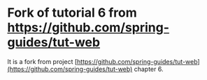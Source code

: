 # Fork of tutorial 6 from https://github.com/spring-guides/tut-web #

It is a fork from project [https://github.com/spring-guides/tut-web](https://github.com/spring-guides/tut-web) chapter 6.